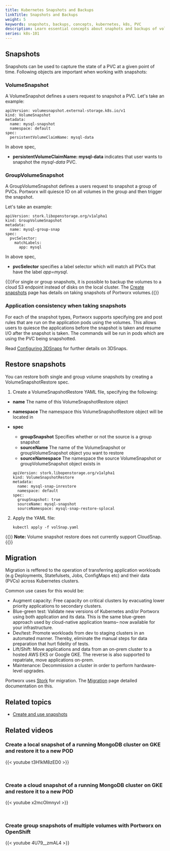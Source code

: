 ```yaml
---
title: Kubernetes Snapshots and Backups
linkTitle: Snapshots and Backups
weight: 5
keywords: snapshots, backups, concepts, kubernetes, k8s, PVC
description: Learn essential concepts about snaphots and backups of volumes on Kubernetes
series: k8s-101
---
```


## Snapshots

Snapshots can be used to capture the state of a PVC at a given point of time. Following objects are important when working with snapshots:

### VolumeSnapshot

A VolumeSnapshot defines a users request to snapshot a PVC. Let's take an example:

```text
apiVersion: volumesnapshot.external-storage.k8s.io/v1
kind: VolumeSnapshot
metadata:
  name: mysql-snapshot
  namespace: default
spec:
  persistentVolumeClaimName: mysql-data
```

In above spec,

* **persistentVolumeClaimName: mysql-data** indicates that user wants to snapshot the *mysql-data* PVC.

### GroupVolumeSnapshot

A GroupVolumeSnapshot defines a users request to snapshot a group of PVCs. Portworx will quiesce IO on all volumes in the group and then trigger the snapshot.

Let's take an example:

```text
apiVersion: stork.libopenstorage.org/v1alpha1
kind: GroupVolumeSnapshot
metadata:
  name: mysql-group-snap
spec:
  pvcSelector:
    matchLabels:
      app: mysql
```

In above spec,

* **pvcSelector** specifies a label selector which will match all PVCs that have the label *app=mysql*.

{{<info>}}For single or group snapshots, it is possible to backup the volumes to a cloud S3 endpoint instead of disks on the local cluster. The [Create snapshots](/portworx-install-with-kubernetes/storage-operations/create-snapshots/) page has details on taking snapshots of Portworx volumes.{{</info>}}

### Application consistency when taking snapshots

For each of the snapshot types, Portworx supports specifying pre and post rules that are run on the application pods using the volumes. This allows users to quiesce the applications before the snapshot is taken and resume I/O after the snapshot is taken. The commands will be run in pods which are using the PVC being snapshotted.

Read [Configuring 3DSnaps](/portworx-install-with-kubernetes/storage-operations/create-snapshots/snaps-3d) for further details on 3DSnaps.

## Restore snapshots

You can restore both single and group volume snapshots by creating a VolumeSnapshotRestore spec.

1. Create a VolumeSnapshotRestore YAML file, specifying the following:

  * **name** The name of this VolumeSnapshotRestore object
  * **namespace** The namespace this VolumeSnapshotRestore object will be located in
  * **spec**
    * **groupSnapshot** Specifies whether or not the source is a group snapshot
    * **sourceName** The name of the VolumeSnapshot or groupVolumeSnapshot object you want to restore
    * **sourceNamespace** The namespace the source VolumeSnapshot or groupVolumeSnapshot object exists in

    ```text
    apiVersion: stork.libopenstorage.org/v1alpha1
    kind: VolumeSnapshotRestore
    metadata:
      name: mysql-snap-inrestore
      namespace: default
    spec:
      groupSnapshot: true
      sourceName: mysql-snapshot
      sourceNamespace: mysql-snap-restore-splocal
    ```

2. Apply the YAML file:

    ```text
    kubectl apply -f volSnap.yaml
    ```

{{<info>}}
**Note:** Volume snapshot restore does not currently support CloudSnap.
{{</info>}}

## Migration

Migration is reffered to the operation of transferring application workloads (e.g Deployments, Statefulsets, Jobs, ConfigMaps etc) and their data (PVCs) across Kubernetes clusters.

Common use cases for this would be:

* Augment capacity: Free capacity on critical clusters by evacuating lower priority applications to secondary clusters.
* Blue-green test: Validate new versions of Kubernetes and/or Portworx using both application and its data. This is the same blue-green approach used by cloud-native application teams– now available for your infrastructure.
* Dev/test: Promote workloads from dev to staging clusters in an automated manner. Thereby, eliminate the manual steps for data preparation that hurt fidelity of tests.
* Lift/Shift: Move applications and data from an on-prem cluster to a hosted AWS EKS or Google GKE. The reverse is also supported to repatriate, move applications on-prem.
* Maintenance: Decommission a cluster in order to perform hardware-level upgrades.

Portworx uses [Stork](https://github.com/libopenstorage/stork) for migration. The [Migration](/concepts/migration) page detailed documentation on this.

## Related topics

* [Create and use snapshots](/portworx-install-with-kubernetes/storage-operations/create-snapshots/)

## Related videos 

### Create a local snapshot of a running MongoDB cluster on GKE and restore it to a new POD

{{< youtube t3H1kM8zED0 >}}

<br>

### Create a cloud snapshot of a running MongoDB cluster on GKE and restore it to a new POD

{{< youtube x2mcOImnyvI >}}

<br>

### Create group snapshots of multiple volumes with Portworx on OpenShift

{{< youtube 4U79__zmAL4 >}}
